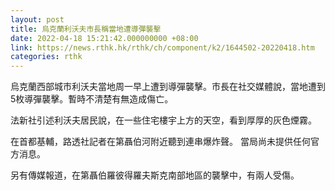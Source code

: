 ```yaml
---
layout: post
title: 烏克蘭利沃夫市長稱當地遭導彈襲擊
date: 2022-04-18 15:21:42.000000000 +08:00
link: https://news.rthk.hk/rthk/ch/component/k2/1644502-20220418.htm
categories: rthk
---
```


烏克蘭西部城市利沃夫當地周一早上遭到導彈襲擊。市長在社交媒體說，當地遭到5枚導彈襲擊。暫時不清楚有無造成傷亡。

法新社引述利沃夫居民說，在一些住宅樓宇上方的天空，看到厚厚的灰色煙霧。

在首都基輔，路透社記者在第聶伯河附近聽到連串爆炸聲。 當局尚未提供任何官方消息。

另有傳媒報道，在第聶伯羅彼得羅夫斯克南部地區的襲擊中，有兩人受傷。
